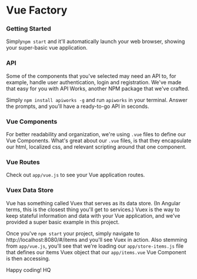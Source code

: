 # Vue Factory

### Getting Started
Simply```npm start``` and it'll automatically launch your web browser, showing your super-basic vue application.

### API
Some of the components that you've selected may need an API to, for example, handle user authentication, login and registration. We've made that easy for you with API Works, another NPM package that we've crafted. 

Simply ```npm install apiworks -g``` and run ```apiworks``` in your terminal. Answer the prompts, and you'll have a ready-to-go API in seconds.

### Vue Components
For better readability and organization, we're using ```.vue``` files to define our Vue Components. What's great about our ```.vue``` files, is that they encapsulate our html, localized css, and relevant scripting around that one component.

### Vue Routes
Check out ```app/vue.js``` to see your Vue application routes. 

### Vuex Data Store
Vue has something called Vuex that serves as its data store. (In Angular terms, this is the closest thing you'll get to services.) Vuex is the way to keep stateful information and data with your Vue application, and we've provided a super basic example in this project. 

Once you've ```npm start``` your project, simply navigate to http://localhost:8080/#/items and you'll see Vuex in action. Also stemming from ```app/vue.js```, you'll see that we're loading our ```app/store-items.js``` file that defines our items Vuex object that our ```app/items.vue``` Vue Component is then accessing.

Happy coding! HQ
